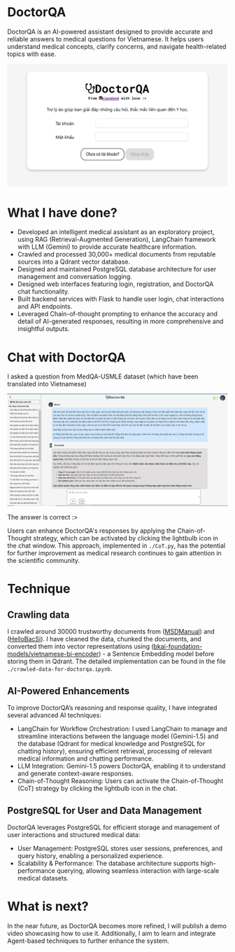 # DoctorQA

DoctorQA is an AI-powered assistant designed to provide accurate and reliable answers to medical questions for Vietnamese. It helps users understand medical concepts, clarify concerns, and navigate health-related topics with ease.

![](./Image/intro.png)

# What I have done?

* Developed an intelligent medical assistant as an exploratory project, using RAG (Retrieval-Augmented
Generation), LangChain framework with LLM (Gemini) to provide accurate healthcare information.
* Crawled and processed 30,000+ medical documents from reputable sources into a Qdrant vector database.
* Designed and maintained PostgreSQL database architecture for user management and conversation logging.
* Designed web interfaces featuring login, registration, and DoctorQA chat functionality.
* Built backend services with Flask to handle user login, chat interactions and API endpoints.
* Leveraged Chain-of-thought prompting to enhance the accuracy and detail of AI-generated responses, resulting in more comprehensive and insightful outputs.

#  Chat with DoctorQA

I asked a question from MedQA-USMLE dataset (which have been translated into Vietnamese)

![](./Image/answer.png)

The answer is correct :>

Users can enhance DoctorQA's responses by applying the Chain-of-Thought strategy, which can be activated by clicking the lightbulb icon in the chat window. This approach, implemented in ```./CoT.py```, has the potential for further improvement as medical research continues to gain attention in the scientific community.

# Technique

## Crawling data

I crawled around 30000 trustworthy documents from ([MSDManual][1]) and ([HelloBacSi][2]). I have cleaned the data, chunked the documents, and converted them into vector representations using ([bkai-foundation-models/vietnamese-bi-encoder][3]) - a Sentence Embedding model before storing them in Qdrant. The detailed implementation can be found in the file ```./crawled-data-for-doctorqa.ipynb```.

[1]: https://www.msdmanuals.com/vi/professional "MSDManual"

[2]: https://www.msdmanuals.com/vi/professional "HelloBacSi"

[3]: https://huggingface.co/bkai-foundation-models/vietnamese-bi-encoder "bkai-foundation-models/vietnamese-bi-encoder"

## AI-Powered Enhancements

To improve DoctorQA’s reasoning and response quality, I have integrated several advanced AI techniques:

* LangChain for Workflow Orchestration: I used LangChain to manage and streamline interactions between the language model (Gemini-1.5) and the database (Qdrant for medical knowledge and PostgreSQL for chatting history), ensuring efficient retrieval, processing of relevant medical information and chatting performance.
* LLM Integration: Gemini-1.5 powers DoctorQA, enabling it to understand and generate context-aware responses.
* Chain-of-Thought Reasoning: Users can activate the Chain-of-Thought (CoT) strategy by clicking the lightbulb icon in the chat.

## PostgreSQL for User and Data Management

DoctorQA leverages PostgreSQL for efficient storage and management of user interactions and structured medical data:

* User Management: PostgreSQL stores user sessions, preferences, and query history, enabling a personalized experience.
* Scalability & Performance: The database architecture supports high-performance querying, allowing seamless interaction with large-scale medical datasets.

# What is next?

In the near future, as DoctorQA becomes more refined, I will publish a demo video showcasing how to use it. Additionally, I aim to learn and integrate Agent-based techniques to further enhance the system.
